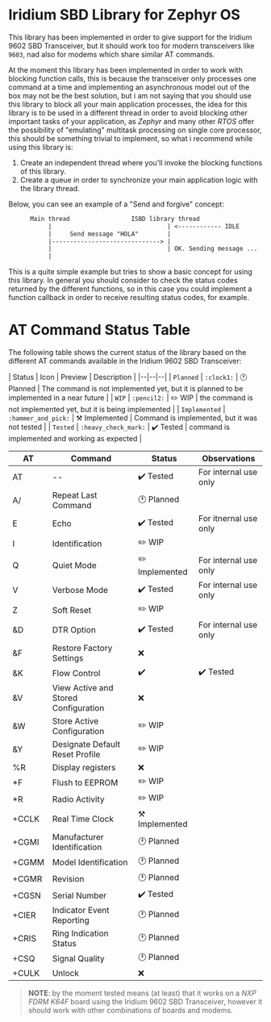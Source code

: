 # Iridium SBD Library for Zephyr OS
This library has been implemented in order to give support for the Iridium 9602 SBD Transceiver, but it should work too for modern transceivers like `9603`, nad also for modems which share similar AT commands.

At the moment this library has been implemented in order to work with blocking function calls, this is because the transceiver only processes one command at a time and implementing an asynchronous model out of the box may not be the best solution, but i am not saying that you should use this library to block all your main application processes, the idea for this library is to be used in a different thread in order to avoid blocking other important tasks of your application, as *Zephyr* and many other *RTOS* offer the possibility of "emulating" multitask processing on single core processor, this should be something trivial to implement, so what i recommend while using this library is:

1. Create an independent thread where you'll invoke the blocking functions of this library.
2. Create a queue in order to synchronize your main application logic with the library thread.

Below, you can see an example of a "Send and forgive" concept:
``` txt
      Main thread                 ISBD library thread 
           |                                | <------------ IDLE
           |     Send message "HOLA"        |
           |------------------------------> |
           |                                | OK. Sending message ...
           |                 
```
This is a quite simple example but tries to show a basic concept for using this library. In general you should consider to check the status codes returned by the different functions, so in this case you could implement a function callback in order to receive resulting status codes, for example.

# AT Command Status Table
The following table shows the current status of the library based on the different AT commands available in the Iridium 9602 SBD Transceiver:

| Status | Icon | Preview | Description |
|--|--|--|
| `Planned` | `:clock1:` | :clock1: Planned |  The command is not implemented yet, but it is planned to be implemented in a near future |
| `WIP` | `:pencil2:` | :pencil2: WIP | the command is not implemented yet, but it is being implemented | 
| `Implemented` | `:hammer_and_pick:` | :hammer_and_pick: Implemented | Command is implemented, but it was not tested |
| `Tested` | `:heavy_check_mark:` | :heavy_check_mark: Tested | command is implemented and working as expected |


| AT | Command | Status | Observations |
| -- | -- | -- | -- |
| AT | -- | :heavy_check_mark: Tested | For internal use only |
| A/ | Repeat Last Command | :clock1: Planned | |
| E | Echo | :heavy_check_mark: Tested | For itnernal use only |
| I | Identification | :pencil2: WIP | |
| Q | Quiet Mode | :pencil2: Implemented | For internal use only |
| V | Verbose Mode | :heavy_check_mark: Tested | For internal use only |
| Z | Soft Reset | :pencil2: WIP |  |
| &D | DTR Option | :heavy_check_mark: Tested | For internal use only |
| &F | Restore Factory Settings | :x: | |
| &K | Flow Control | :heavy_check_mark: | :heavy_check_mark: Tested | For internal use only |
| &V | View Active and Stored Configuration | :x: | |
| &W | Store Active Configuration | :pencil2: WIP | |
| &Y | Designate Default Reset Profile | :pencil2: WIP | |
| %R | Display registers | :x: | |
| *F | Flush to EEPROM | :pencil2: WIP | |
| *R | Radio Activity | :pencil2: WIP |  |
| +CCLK | Real Time Clock | :hammer_and_pick: Implemented |  |
| +CGMI | Manufacturer Identification | :clock1: Planned |  |
| +CGMM | Model Identification | :clock1: Planned |  |
| +CGMR | Revision | :clock1: Planned |  |
| +CGSN | Serial Number | :heavy_check_mark: Tested |  |
| +CIER | Indicator Event Reporting | :clock1: Planned |  | 
| +CRIS | Ring Indication Status | :clock1: Planned |  |
| +CSQ | Signal Quality | :clock1: Planned |  |
| +CULK | Unlock | :x: |  |


> **NOTE**: by the moment tested means (at least) that it works on a *NXP FDRM K64F* board using the Iridium 9602 SBD Transceiver, however it should work with other combinations of boards and modems.